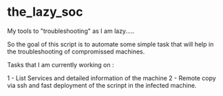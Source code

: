 # the_lazy_soc
My tools to "troubleshooting" as I am lazy.....

So the goal of this script is to automate some simple task that will help in the troubleshooting of compromissed machines.

Tasks that I am currently working on : 

 1 - List Services and detailed information of the machine
 2 - Remote copy via ssh and fast deployment of the scrinpt in the infected machine.
